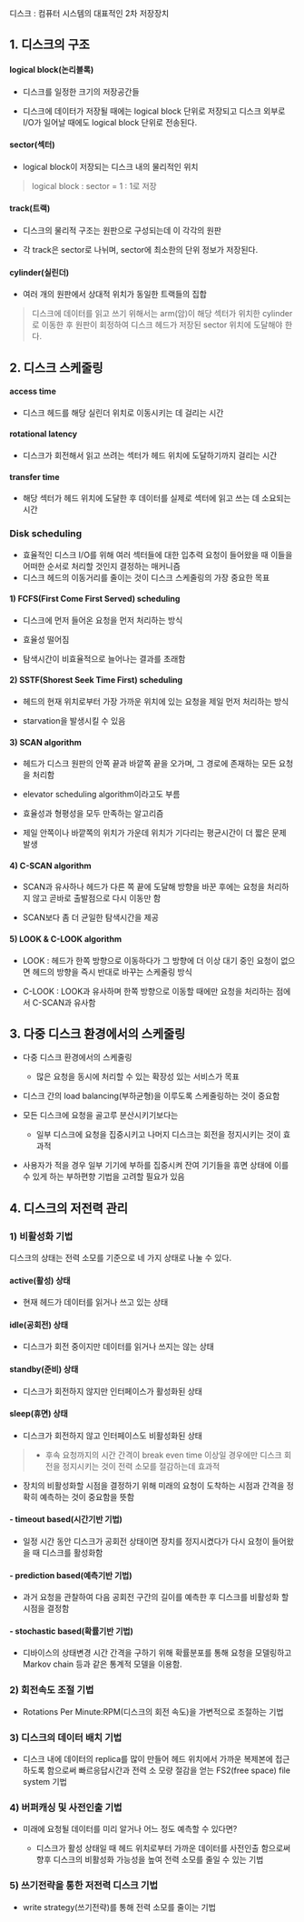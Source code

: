 디스크 : 컴퓨터 시스템의 대표적인 2차 저장장치

## 1. 디스크의 구조
#### logical block(논리블록)
- 디스크를 일정한 크기의 저장공간들

- 디스크에 데이터가 저장될 때에는 logical block 단위로 저장되고 디스크 외부로 I/O가 일어날 때에도 logical block 단위로 전송된다.
#### sector(섹터)
- logical block이 저장되는 디스크 내의 물리적인 위치

> logical block : sector = 1 : 1로 저장

#### track(트랙)
- 디스크의 물리적 구조는 원판으로 구성되는데 이 각각의 원판

- 각 track은 sector로 나뉘며, sector에 최소한의 단위 정보가 저장된다.
#### cylinder(실린더)
- 여러 개의 원판에서 상대적 위치가 동일한 트랙들의 집합

> 디스크에 데이터를 읽고 쓰기 위해서는 arm(암)이 해당 섹터가 위치한 cylinder로 이동한 후 원판이 회정하여 디스크 헤드가 저장된 sector 위치에 도달해야 한다.

## 2. 디스크 스케줄링
#### access time 
- 디스크 헤드를 해당 실린더 위치로 이동시키는 데 걸리는 시간
#### rotational latency 
- 디스크가 회전해서 읽고 쓰려는 섹터가 헤드 위치에 도달하기까지 걸리는 시간
#### transfer time
- 해당 섹터가 헤드 위치에 도달한 후 데이터를 실제로 섹터에 읽고 쓰는 데 소요되는 시간
### Disk scheduling
- 효율적인 디스크 I/O를 위해 여러 섹터들에 대한 입추력 요청이 들어왔을 때 이들을 어떠한 순서로 처리할 것인지 결정하는 매커니즘
- 디스크 헤드의 이동거리를 줄이는 것이 디스크 스케줄링의 가장 중요한 목표
#### 1) FCFS(First Come First Served) scheduling
- 디스크에 먼저 들어온 요청을 먼저 처리하는 방식

- 효율성 떨어짐
- 탐색시간이 비효율적으로 늘어나는 결과를 초래함


#### 2) SSTF(Shorest Seek Time First) scheduling
- 헤드의 현재 위치로부터 가장 가까운 위치에 있는 요청을 제일 먼저 처리하는 방식

- starvation을 발생시킬 수 있음


#### 3) SCAN algorithm
- 헤드가 디스크 원판의 안쪽 끝과 바깥쪽 끝을 오가며, 그 경로에 존재하는 모든 요청을 처리함

- elevator scheduling algorithm이라고도 부름
- 효율성과 형평성을 모두 만족하는 알고리즘
- 제일 안쪽이나 바깥쪽의 위치가 가운데 위치가 기다리는 평균시간이 더 짧은 문제 발생

#### 4) C-SCAN algorithm
- SCAN과 유사하나 헤드가 다른 쪽 끝에 도달해 방향을 바꾼 후에는 요청을 처리하지 않고 곧바로 출발점으로 다시 이동만 함

- SCAN보다 좀 더 균일한 탐색시간을 제공

#### 5) LOOK & C-LOOK algorithm
- LOOK : 헤드가 한쪽 방향으로 이동하다가 그 방향에 더 이상 대기 중인 요청이 없으면 헤드의 방향을 즉시 반대로 바꾸는 스케줄링 방식

- C-LOOK : LOOK과 유사하며 한쪽 방향으로 이동할 때에만 요청을 처리하는 점에서 C-SCAN과 유사함

## 3. 다중 디스크 환경에서의 스케줄링
- 다중 디스크 환경에서의 스케줄링 
	
    - 많은 요청을 동시에 처리할 수 있는 확장성 있는 서비스가 목표
- 디스크 간의 load balancing(부하균형)을 이루도록 스케줄링하는 것이 중요함
- 모든 디스크에 요청을 골고루 분산시키기보다는 
	
    - 일부 디스크에 요청을 집중시키고 나머지 디스크는 회전을 정지시키는 것이 효과적
- 사용자가 적을 경우 일부 기기에 부하를 집중시켜 잔여 기기들을 휴면 상태에 이를 수 있게 하는 부하편향 기법을 고려할 필요가 있음
## 4. 디스크의 저전력 관리
### 1) 비활성화 기법
디스크의 상태는 전력 소모를 기준으로 네 가지 상태로 나눌 수 있다.

#### active(활성) 상태
- 현재 헤드가 데이터를 읽거나 쓰고 있는 상태

#### idle(공회전) 상태
- 디스크가 회전 중이지만 데이터를 읽거나 쓰지는 않는 상태

#### standby(준비) 상태
- 디스크가 회전하지 않지만 인터페이스가 활성화된 상태

#### sleep(휴면) 상태
- 디스크가 회전하지 않고 인터페이스도 비활성화된 상태

> - 후속 요청까지의 시간 간격이 break even time 이상일 경우에만 디스크 회전을 정지시키는 것이 전력 소모를 절감하는데 효과적
- 장치의 비활성화할 시점을 결정하기 위해 미래의 요청이 도착하는 시점과 간격을 정확히 예측하는 것이 중요함을 뜻함

#### - timeout based(시간기반 기법)
- 일정 시간 동안 디스크가 공회전 상태이면 장치를 정지시켰다가 다시 요청이 들어왔을 때 디스크를 활성화함

#### - prediction based(예측기반 기법)
- 과거 요청을 관찰하여 다음 공회전 구간의 길이를 예측한 후 디스크를 비활성화 할 시점을 결정함

#### - stochastic based(확률기반 기법)
- 디바이스의 상태변경 시간 간격을 구하기 위해 확률분포를 통해 요청을 모델링하고 Markov chain 등과 같은 통계적 모델을 이용함.

### 2) 회전속도 조절 기법
- Rotations Per Minute:RPM(디스크의 회전 속도)을 가변적으로 조절하는 기법

### 3) 디스크의 데이터 배치 기법
- 디스크 내에 데이터의 replica를 많이 만들어 헤드 위치에서 가까운 복제본에 접근하도록 함으로써 빠르응답시간과 전력 소 모량 절감을 얻는 FS2(free space) file system 기법

### 4) 버퍼캐싱 및 사전인출 기법
- 미래에 요청될 데이터를 미리 알거나 어느 정도 예측할 수 있다면?
	
    - 디스크가 활성 상태일 때 헤드 위치로부터 가까운 데이터를 사전인출 함으로써 향후 디스크의 비활성화 가능성을 높여 전력 소모를 줄일 수 있는 기법

### 5) 쓰기전략을 통한 저전력 디스크 기법
- write strategy(쓰기전략)를 통해 전력 소모를 줄이는 기법